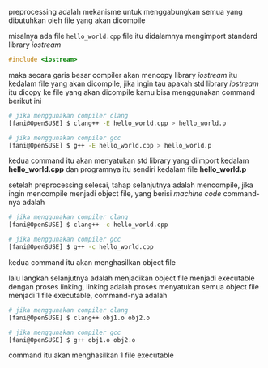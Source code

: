 preprocessing adalah mekanisme untuk menggabungkan semua yang dibutuhkan oleh file yang akan dicompile

misalnya ada file `hello_world.cpp` file itu didalamnya mengimport standard library _iostream_

```cpp
#include <iostream>
```

maka secara garis besar compiler akan mencopy library _iostream_ itu kedalam file yang akan dicompile,
jika ingin tau apakah std library _iostream_ itu dicopy ke file yang akan dicompile kamu bisa menggunakan command berikut ini

```bash
# jika menggunakan compiler clang
[fani@OpenSUSE] $ clang++ -E hello_world.cpp > hello_world.p

# jika menggunakan compiler gcc
[fani@OpenSUSE] $ g++ -E hello_world.cpp > hello_world.p
```

kedua command itu akan menyatukan std library yang diimport kedalam **hello_world.cpp** dan programnya itu sendiri kedalam file **hello_world.p**

setelah preprocessing selesai, tahap selanjutnya adalah mencompile, jika ingin mencompile menjadi object file, yang berisi _machine code_ command-nya adalah

```bash
# jika menggunakan compiler clang
[fani@OpenSUSE] $ clang++ -c hello_world.cpp

# jika menggunakan compiler gcc
[fani@OpenSUSE] $ g++ -c hello_world.cpp
```

kedua command itu akan menghasilkan object file

lalu langkah selanjutnya adalah menjadikan object file menjadi executable dengan proses linking,
linking adalah proses menyatukan semua object file menjadi 1 file executable, command-nya adalah

```bash
# jika menggunakan compiler clang
[fani@OpenSUSE] $ clang++ obj1.o obj2.o

# jika menggunakan compiler gcc
[fani@OpenSUSE] $ g++ obj1.o obj2.o
```

command itu akan menghasilkan 1 file executable
